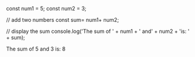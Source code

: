 const num1 = 5;
const num2 = 3;

// add two numbers
const sum= num1+ num2;

// display the sum
console.log('The sum of ' + num1 + ' and' + num2 + 'is: ' + sum);

The sum of 5 and 3 is: 8
